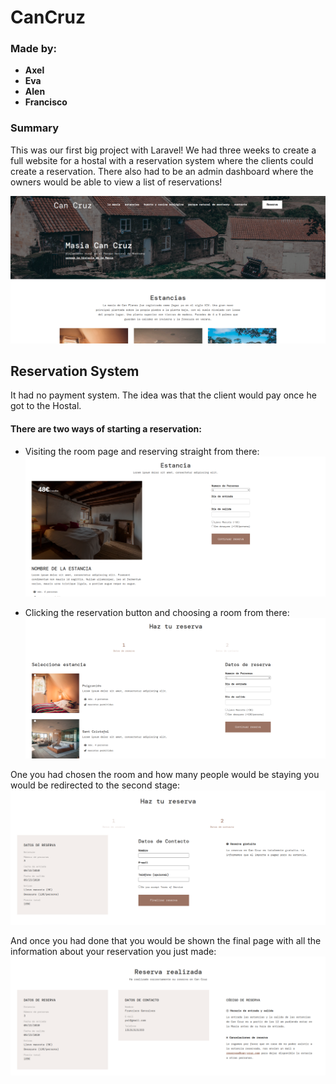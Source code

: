 # CanCruz

### Made by:

-   **Axel**
-   **Eva**
-   **Alen**
-   **Francisco**

### Summary

This was our first big project with Laravel! We had three weeks to create a full website for a hostal with a reservation system where the clients could create a reservation. There also had to be an admin dashboard where the owners would be able to view a list of reservations!

![Landing page](./screenshots/landing-page.png)

## Reservation System

It had no payment system. The idea was that the client would pay once he got to the Hostal.

#### There are two ways of starting a reservation:

-   Visiting the room page and reserving straight from there:
    ![Room page](./screenshots/room-page.png)

-   Clicking the reservation button and choosing a room from there:
    ![Room page](./screenshots/reservation-page.png)

One you had chosen the room and how many people would be staying you would be redirected to the second stage:
![Room page](./screenshots/second-stage.png)

And once you had done that you would be shown the final page with all the information about your reservation you just made:
![Room page](./screenshots/final-stage.png)
